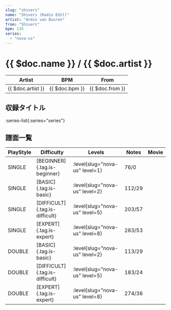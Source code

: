 ```yaml
---
slug: "shivers"
name: "Shivers (Radio Edit)"
artist: "Armin van Buuren"
from: "Shivers"
bpm: 135
series:
  - "nova-us"
---
```


# {{ $doc.name }} / {{ $doc.artist }}

|Artist|BPM|From|
|------|---|----|
|{{ $doc.artist }}|{{ $doc.bpm }}|{{ $doc.from }}|

## 収録タイトル

:series-list{:series="series"}

## 譜面一覧

|PlayStyle|Difficulty|Levels|Notes|Movie|
|---------|----------|------|-----|-----|
|SINGLE|[BEGINNER]{.tag.is-beginner}|:level{slug="nova-us" level=1}|76/0||
|SINGLE|[BASIC]{.tag.is-basic}|:level{slug="nova-us" level=2}|112/29||
|SINGLE|[DIFFICULT]{.tag.is-difficult}|:level{slug="nova-us" level=5}|203/57||
|SINGLE|[EXPERT]{.tag.is-expert}|:level{slug="nova-us" level=8}|283/53||
|DOUBLE|[BASIC]{.tag.is-basic}|:level{slug="nova-us" level=2}|113/29||
|DOUBLE|[DIFFICULT]{.tag.is-difficult}|:level{slug="nova-us" level=5}|183/24||
|DOUBLE|[EXPERT]{.tag.is-expert}|:level{slug="nova-us" level=8}|274/36||
